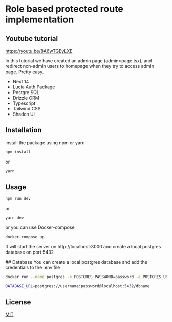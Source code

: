 # Role based protected route implementation

## Youtube tutorial

https://youtu.be/8A6wTGEyLXE

In this tutorial we have created an admin page (admin>page.tsx), and redirect non-admin users to homepage when they try to access admin page. Pretty easy.

- Next 14
- Lucia Auth Package
- Postgre SQL
- Drizzle ORM
- Typescript
- Tailwind CSS
- Shadcn UI

## Installation

install the package using npm or yarn

```bash
npm install
```

or

```bash
yarn
```

## Usage

```bash
npm run dev
```

or

```bash
yarn dev
```

or you can use Docker-compose

```bash
docker-compose up
```

It will start the server on http://localhost:3000 and create a local postgres database on port 5432

## Database
You can create a local postgres database and add the credentials to the .env file

```bash
docker run --name postgres -e POSTGRES_PASSWORD=password -e POSTGRES_USER=username -e POSTGRES_DB=dbname -p 5432:5432 -d postgres
```

```bash
DATABASE_URL=postgres://username:password@localhost:5432/dbname
```

## License

[MIT](https://choosealicense.com/licenses/mit/)
